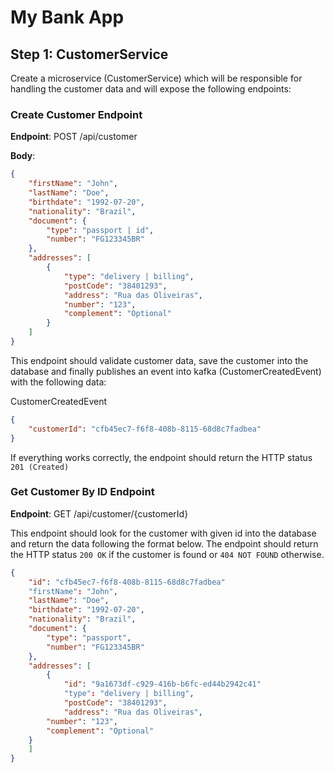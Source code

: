# My Bank App

## Step 1: CustomerService

Create a microservice (CustomerService) which will be responsible for handling the customer data and will expose the following endpoints:

### Create Customer Endpoint

**Endpoint**: POST /api/customer

**Body**: 
```json
{
    "firstName": "John",
    "lastName": "Doe",
    "birthdate": "1992-07-20",
    "nationality": "Brazil",
    "document": {
        "type": "passport | id",
        "number": "FG123345BR"
    },	
    "addresses": [
        {
            "type": "delivery | billing",
            "postCode": "38401293",
            "address": "Rua das Oliveiras",
            "number": "123",
            "complement": "Optional"
        }
    ]
}
```

This endpoint should validate customer data, save the customer into the database and finally publishes an event into kafka (CustomerCreatedEvent) with the following data:

CustomerCreatedEvent
```json
{
    "customerId": "cfb45ec7-f6f8-408b-8115-68d8c7fadbea"
}
```

If everything works correctly, the endpoint should return the HTTP status  `201 (Created)`

### Get Customer By ID Endpoint

**Endpoint**: GET /api/customer/{customerId}

This endpoint should look for the customer with given id into the database and return the data following the format below. The endpoint should return the HTTP status `200 OK` if the customer is found or `404 NOT FOUND` otherwise.

```json
{
    "id": "cfb45ec7-f6f8-408b-8115-68d8c7fadbea"
    "firstName": "John",
    "lastName": "Doe",
    "birthdate": "1992-07-20",
    "nationality": "Brazil",
    "document": {
        "type": "passport",
        "number": "FG123345BR"
    },	
    "addresses": [
        {
            "id": "9a1673df-c929-416b-b6fc-ed44b2942c41"
            "type": "delivery | billing",
            "postCode": "38401293",
            "address": "Rua das Oliveiras",
	    "number": "123",
	    "complement": "Optional"
	}
    ]
}
```


